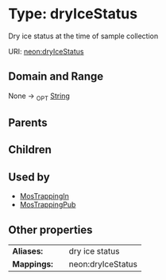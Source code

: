 
# Type: dryIceStatus


Dry ice status at the time of sample collection

URI: [neon:dryIceStatus](https://data.neonscience.org/dryIceStatus)


## Domain and Range

None ->  <sub>OPT</sub> [String](types/String.md)

## Parents


## Children


## Used by

 * [MosTrappingIn](MosTrappingIn.md)
 * [MosTrappingPub](MosTrappingPub.md)

## Other properties

|  |  |  |
| --- | --- | --- |
| **Aliases:** | | dry ice status |
| **Mappings:** | | neon:dryIceStatus |

